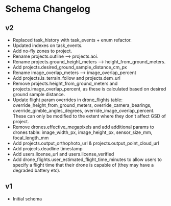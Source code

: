# Schema Changelog

## v2

- Replaced task_history with task_events + enum refactor.
- Updated indexes on task_events.
- Add no-fly zones to project.
- Rename projects.outline --> projects.aoi.
- Rename projects.ground_height_meters --> height_from_ground_meters.
- Add projects.desired_ground_sample_distance_cm_px
- Rename image_overlap_meters --> image_overlap_percent
- Add projects.is_terrain_follow and projects.dem_url
- Remove projects.height_from_ground_meters and projects.image_overlap_percent, 
  as these is calculated based on desired ground sample distance.
- Update flight param overrides in drone_flights table: 
  override_height_from_ground_meters, override_camera_bearings,
  override_gimble_angles_degrees, override_image_overlap_percent.
  These can only be modified to the extent where they don't affect GSD of
  project.
- Remove drones.effective_megapixels and add additional params to drones table: 
  image_width_px, image_height_px, sensor_size_mm, focal_length_mm
- Add projects.output_orthophoto_url & projects.output_point_cloud_url
- Add projects.deadline timestamp
- Add users.license_url and users.license_verified
- Add drone_flights.user_estimated_flight_time_minutes to allow users to specify
  a flight time that their drone is capable of (they may have a degraded battery
  etc).

## v1

- Initial schema
